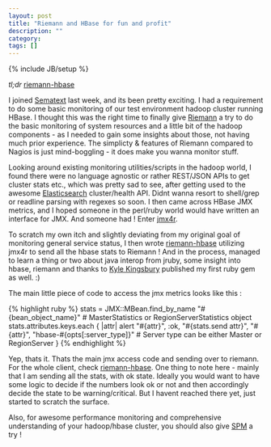 ```yaml
---
layout: post
title: "Riemann and HBase for fun and profit"
description: ""
category: 
tags: []
---
```

{% include JB/setup %}

*tl;dr* [riemann-hbase](https://github.com/alcy/riemann-hbase)

I joined [Sematext](http://sematext.com) last week, and its been pretty exciting. I had a requirement to do some basic monitoring of our test environment hadoop cluster running HBase. I thought this was the right time to finally give [Riemann](http://aphyr.github.com/riemann/) a try to do the basic monitoring of system resources and a little bit of the hadoop components - as I needed to gain some insights about those, not having much prior experience. The simplicty & features of Riemann compared to Nagios is just mind-boggling - it does make you wanna monitor stuff. 

Looking around existing monitoring utilities/scripts in the hadoop world, I found there were no language agnostic or rather REST/JSON APIs to get cluster stats etc., which was pretty sad to see, after getting used to the awesome [Elasticsearch](www.elasticsearch.org/guide/reference/api/admin-cluster-health.html) cluster/health API. Didnt wanna resort to shell/grep or readline parsing with regexes so soon. I then came across HBase JMX metrics, and I hoped someone in the perl/ruby world would have written an interface for JMX. And someone had ! Enter [jmx4r](https://github.com/jmesnil/jmx4r/).

To scratch my own itch and slightly deviating from my original goal of monitoring general service status, I then wrote [riemann-hbase](https://github.com/alcy/riemann-hbase) utilizing jmx4r to send all the hbase stats to Riemann ! And in the process, managed to learn a thing or two about java interop from jruby, some insight into hbase, riemann and thanks to [Kyle Kingsbury](https://twitter.com/aphyr) published my first ruby gem as well. :)

The main little piece of code to access the jmx metrics looks like this :

{% highlight ruby %}
stats = JMX::MBean.find_by_name "#{bean_object_name}" # MasterStatistics or RegionServerStatistics object
stats.attributes.keys.each { |attr|
  alert "#{attr}", :ok, "#{stats.send attr}", "#{attr}", "hbase-#{opts[:server_type]}" # Server type can be either Master or RegionServer
}
{% endhighlight %}  

Yep, thats it. Thats the main jmx access code and sending over to riemann. For the whole client, check [riemann-hbase](https://github.com/alcy/riemann-hbase). One thing to note here - mainly that I am sending all the stats, with ok state. Ideally you would want to have some logic to decide if the numbers look ok or not and then accordingly decide the state to be warning/critical. But I havent reached there yet, just started to scratch the surface. 

Also, for awesome performance monitoring and comprehensive understanding of your hadoop/hbase cluster, you should also give [SPM](http://sematext.com/spm/index.html) a try !


